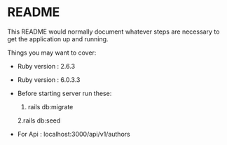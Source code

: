 # README

This README would normally document whatever steps are necessary to get the
application up and running.

Things you may want to cover:

* Ruby version : 2.6.3

* Ruby version : 6.0.3.3

* Before starting server run these:
   
   1. rails db:migrate

   2.rails db:seed

* For Api : localhost:3000/api/v1/authors
